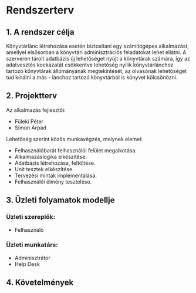 # Rendszerterv

## 1. A rendszer célja
Könyvtárlánc létrehozása esetén biztosítani egy számítógépes alkalmazást, amellyel elsősorban a könyvtári adminisztrációs feladatokat lehet ellátni.
A szerveren tárolt adatbázis új lehetőséget nyújt a könyvtárak számára, így az adatvesztés kockázatát csökkentve lehetőség nyílik könyvtárlánchoz
tartozó könyvtárak állományának megtekintését, az olvasónak lehetőséget tud kínálni a más - lánchoz tartozó könyvtárból is könyvet kölcsönözni. 
 
## 2. Projektterv
Az alkalmazás fejlesztői:
- Füleki Péter
- Simon Árpád

Lehetőség szerint közös munkavégzés, melynek elemei:
- Felhasználóbarát felhasználói felület megalkotása.
- Alkalmazáslogika elkészítése.
- Adatbázis létrehozása, feltöltése.
- Unit tesztek elkészítése.
- Tervezési minták implementálása.
- Felhasználói élmény tesztelése.

## 3. Üzleti folyamatok modellje

### Üzleti szereplők:
- Felhasználó

### Üzleti munkatárs:
- Adminisztrátor
- Help Desk

## 4. Követelmények

